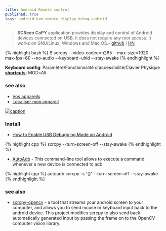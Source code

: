 ```yaml
---
title: Android Remote control
published: true
tags: android kvm remote display debug-android
---
```

> **SCReen CoPY** application provides display and control of Android devices connected on USB. It does not require any root access. It works on GNU/Linux, Windows and Mac OS.- [github](https://github.com/Genymobile/scrcpy?tab=readme-ov-file#scrcpy-v25) / [HN](https://news.ycombinator.com/item?id=35151298)

{% highlight bash %}
$ scrcpy --video-codec=h265 --max-size=1920 --max-fps=60 --no-audio --keyboard=uhid --stay-awake
{% endhighlight %}

**Keyboard config**: Paramètre/Fonctionnalité d'accessibilité/Clavier Physique  
[**shortcuts**](https://github.com/Genymobile/scrcpy/blob/master/doc/shortcuts.md):  MOD=Alt


### see also
- [Vos appareils](https://myaccount.google.com/device-activity?pli=1)
- [Localiser mon appareil](https://www.google.com/android/find/)

[![caption](https://github.com/Genymobile/scrcpy/raw/master/assets/screenshot-debian-600.jpg)](https://github.com/Genymobile/scrcpy)

### Install

- [How to Enable USB Debugging Mode on Android](https://www.kingoapp.com/root-tutorials/how-to-enable-usb-debugging-mode-on-android.htm)

{% highlight cpp %}
scrcpy  --turn-screen-off --stay-awake
{% endhighlight %}

- [AutoAdb](https://github.com/rom1v/autoadb) - This command-line tool allows to execute a command whenever a new device is connected to adb.

{% highlight cpp %}
autoadb scrcpy -s '{}' --turn-screen-off --stay-awake
{% endhighlight %}

### see also
- [scrcpy-opencv](https://github.com/robberth/scrcpy-opencv) -  a tool that streams your android screen to your computer, and allows you to send mouse or keyboard input back to the android device. This project modifies scrcpy to also send back automatically generated input by passing the frame on to the OpenCV computer vision library.
